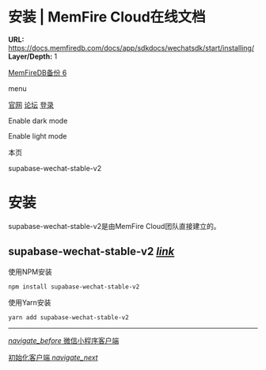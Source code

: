 # 安装 | MemFire Cloud在线文档

**URL:** https://docs.memfiredb.com/docs/app/sdkdocs/wechatsdk/start/installing/
**Layer/Depth:** 1

[MemFireDB备份 6](/)

menu

[官网](https://memfiredb.com/)
[论坛](https://community.memfiredb.com/)
[登录](https://cloud.memfiredb.com/auth/login)

Enable dark mode

Enable light mode

本页

supabase-wechat-stable-v2

# 安装

supabase-wechat-stable-v2是由MemFire Cloud团队直接建立的。

## supabase-wechat-stable-v2 [*link*](#supabase-wechat-stable-v2)

使用NPM安装

```
npm install supabase-wechat-stable-v2
```

使用Yarn安装

```
yarn add supabase-wechat-stable-v2
```

---

[*navigate\_before* 微信小程序客户端](/docs/app/sdkdocs/wechatsdk/start/wechat/)

[初始化客户端 *navigate\_next*](/docs/app/sdkdocs/wechatsdk/start/initializing/)